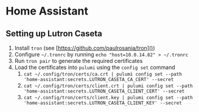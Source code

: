 # Home Assistant

## Setting up Lutron Caseta

1. Install `tron` (see [https://github.com/paulrosania/tron]())
2. Configure `~/.tronrc` by running `echo "host=10.0.14.82" > ~/.tronrc`
3. Run `tron pair` to generate the required certificates
4. Load the certificates into `pulumi` using the `config set` command
   1. `cat ~/.config/tron/certs/ca.crt | pulumi config set --path 'home-assistant:secrets.LUTRON_CASETA_CA_CERT' --secret`
   2. `cat ~/.config/tron/certs/client.crt | pulumi config set --path 'home-assistant:secrets.LUTRON_CASETA_CLIENT_CERT' --secret`
   3. `cat ~/.config/tron/certs/client.key | pulumi config set --path 'home-assistant:secrets.LUTRON_CASETA_CLIENT_KEY' --secret`
